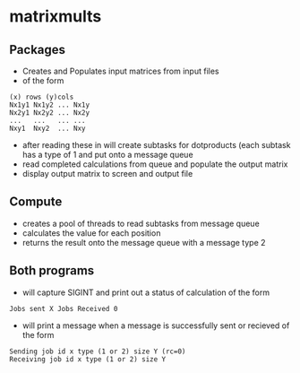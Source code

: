 # matrixmults
## Packages
- Creates and Populates input matrices from input files
- of the form
```text
(x) rows (y)cols
Nx1y1 Nx1y2 ... Nx1y
Nx2y1 Nx2y2 ... Nx2y
...   ...   ... ...
Nxy1  Nxy2  ... Nxy
```
- after reading these in will create subtasks for dotproducts (each subtask has
  a type of 1 and put onto a message queue
- read completed calculations from queue and populate the output matrix
- display output matrix to screen and output file

## Compute
- creates a pool of threads to read subtasks from message queue
- calculates the value for each position
- returns the result onto the message queue with a message type 2


## Both programs
- will capture SIGINT and print out a status of calculation of the form
```text
Jobs sent X Jobs Received 0
```
- will print a message when a message is successfully sent or recieved of the
  form
```text
Sending job id x type (1 or 2) size Y (rc=0)
Receiving job id x type (1 or 2) size Y
```

